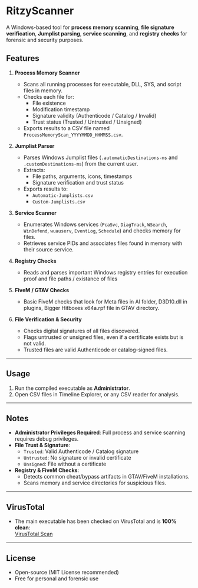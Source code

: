 # RitzyScanner

A Windows-based tool for **process memory scanning**, **file signature verification**, **Jumplist parsing**, **service scanning**, and **registry checks** for forensic and security purposes.

## Features

1. **Process Memory Scanner**
   - Scans all running processes for executable, DLL, SYS, and script files in memory.
   - Checks each file for:
     - File existence
     - Modification timestamp
     - Signature validity (Authenticode / Catalog / Invalid)
     - Trust status (Trusted / Untrusted / Unsigned)
   - Exports results to a CSV file named `ProcessMemoryScan_YYYYMMDD_HHMMSS.csv`.

2. **Jumplist Parser**
   - Parses Windows Jumplist files (`.automaticDestinations-ms` and `.customDestinations-ms`) from the current user.
   - Extracts:
     - File paths, arguments, icons, timestamps
     - Signature verification and trust status
   - Exports results to:
     - `Automatic-Jumplists.csv`
     - `Custom-Jumplists.csv`

3. **Service Scanner**
   - Enumerates Windows services (`PcaSvc`, `DiagTrack`, `WSearch`, `WinDefend`, `wuauserv`, `EventLog`, `Schedule`) and checks memory for files.
   - Retrieves service PIDs and associates files found in memory with their source service.

4. **Registry Checks**
   - Reads and parses important Windows registry entries for execution proof and file paths / existance of files

5. **FiveM / GTAV Checks**
   - Basic FiveM checks that look for Meta files in AI folder, D3D10.dll in plugins, Bigger Hitboxes x64a.rpf file in GTAV directory.

6. **File Verification & Security**
   - Checks digital signatures of all files discovered.
   - Flags untrusted or unsigned files, even if a certificate exists but is not valid.
   - Trusted files are valid Authenticode or catalog-signed files.

---

## Usage

1. Run the compiled executable as **Administrator**.
2. Open CSV files in Timeline Explorer, or any CSV reader for analysis.

---

## Notes

- **Administrator Privileges Required**: Full process and service scanning requires debug privileges.
- **File Trust & Signature**:
  - `Trusted`: Valid Authenticode / Catalog signature
  - `Untrusted`: No signature or invalid certificate
  - `Unsigned`: File without a certificate
- **Registry & FiveM Checks**:
  - Detects common cheat/bypass artifacts in GTAV/FiveM installations.
  - Scans memory and service directories for suspicious files.

---

## VirusTotal

- The main executable has been checked on VirusTotal and is **100% clean**:  
[VirusTotal Scan](https://www.virustotal.com/gui/file/5cf721f8d1fe885e1c3b6a7c93988ff4208e8c518b3f6b407b8c1a97347bd684?nocache=1)

---

## License

- Open-source (MIT License recommended)
- Free for personal and forensic use
